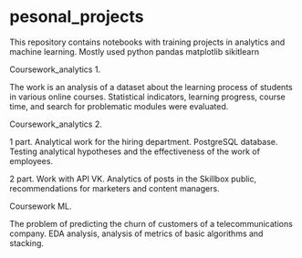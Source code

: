 # pesonal_projects
This repository contains notebooks with training projects in analytics and machine learning.
Mostly used python pandas matplotlib sikitlearn

Coursework_analytics 1. 

The work is an analysis of a dataset about the learning process of students in various online courses.
Statistical indicators, learning progress, course time, and search for problematic modules were evaluated.


Coursework_analytics 2.

1 part. Analytical work for the hiring department. PostgreSQL database. 
Testing analytical hypotheses and the effectiveness of the work of employees.

2 part. Work with API VK. Analytics of posts in the Skillbox public, recommendations for marketers and content managers.


Coursework ML.

The problem of predicting the churn of customers of a telecommunications company.
EDA аnalysis, analysis of metrics of basic algorithms and stacking. 
